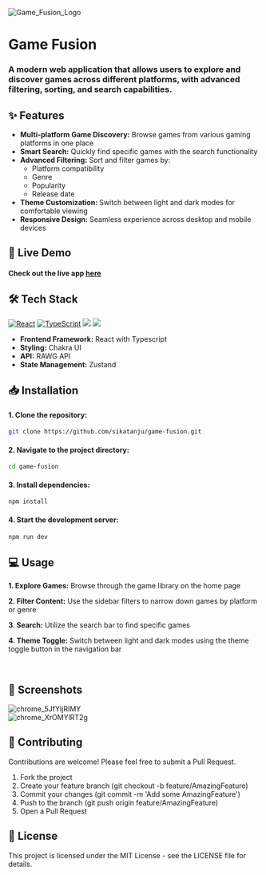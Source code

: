 ![Game_Fusion_Logo](https://github.com/user-attachments/assets/e919b3f5-076d-4c5d-b7f2-f5f47a40d7e4)
<h1>Game Fusion</h1>
<h3>A modern web application that allows users to explore and discover games across different platforms, with advanced filtering, sorting, and search capabilities.</h3>

<h2>✨ Features</h2>
<ul>
  <li>
    <b>Multi-platform Game Discovery:</b> Browse games from various gaming platforms in one place
  </li>
  <li>
    <b>Smart Search:</b> Quickly find specific games with the search functionality
  </li>
  <li>
    <b>Advanced Filtering:</b> Sort and filter games by:
    <ul>
      <li>Platform compatibility</li>
      <li>Genre</li>
      <li>Popularity</li>
      <li>Release date</li>
    </ul>
  </li>
  <li>
    <b>Theme Customization: </b> Switch between light and dark modes for comfortable viewing
  </li>
  <li>
    <b>Responsive Design:</b> Seamless experience across desktop and mobile devices
  </li>
</ul>

<h2>🚀 Live Demo</h2>

<h4>Check out the live app <a href="https://game-fusion-sikatanju.vercel.app/">here</a><h4>

<h2>🛠️ Tech Stack</h2>

[![React](https://img.shields.io/badge/React-%2320232a.svg?logo=react&logoColor=%2361DAFB)](#) 
[![TypeScript](https://img.shields.io/badge/TypeScript-3178C6?logo=typescript&logoColor=fff)](#)
[![](https://shields.io/badge/Chakra--UI-black?logo=chakraui&style=for-the-badge%22)](#)
[![](https://img.shields.io/badge/RAWG_API-gray)](#)


<ul>
  <li><b>Frontend Framework:</b> React with Typescript</li>
  <li><b>Styling:</b> Chakra UI</li>
  <li><b>API:</b> RAWG API</li>
  <li><b>State Management:</b> Zustand</li>
</ul>

<h2>📥 Installation</h2>

<h4>1. Clone the repository:</h4>

```bash
git clone https://github.com/sikatanju/game-fusion.git
```
<h4>2. Navigate to the project directory:</h4>

```bash
cd game-fusion
```
<h4>3. Install dependencies:</h4>

```bash
npm install
```
<h4>4. Start the development server:</h4>

```bash
npm run dev
```

<h2>💻 Usage</h2>

<p><b>1. Explore Games:</b> Browse through the game library on the home page</p>
<p><b>2. Filter Content:</b> Use the sidebar filters to narrow down games by platform or genre</p>
<p><b>3. Search:</b> Utilize the search bar to find specific games</p>
<p><b>4. Theme Toggle:</b> Switch between light and dark modes using the theme toggle button in the navigation bar</p>
<br />

<h2>📱 Screenshots</h2>

![chrome_5JfYIjRIMY](https://github.com/user-attachments/assets/2ea851ad-bbad-42a0-b592-5b4aaf93ce5c)
<br />
![chrome_XrOMYlRT2g](https://github.com/user-attachments/assets/91593946-3f5b-4d00-8000-8e3ff0866578)



<h2>🤝 Contributing</h2>

Contributions are welcome! Please feel free to submit a Pull Request.

1. Fork the project
2. Create your feature branch (git checkout -b feature/AmazingFeature)
3. Commit your changes (git commit -m 'Add some AmazingFeature')
4. Push to the branch (git push origin feature/AmazingFeature)
5. Open a Pull Request


<h2>📝 License</h2>

This project is licensed under the MIT License - see the LICENSE file for details.











